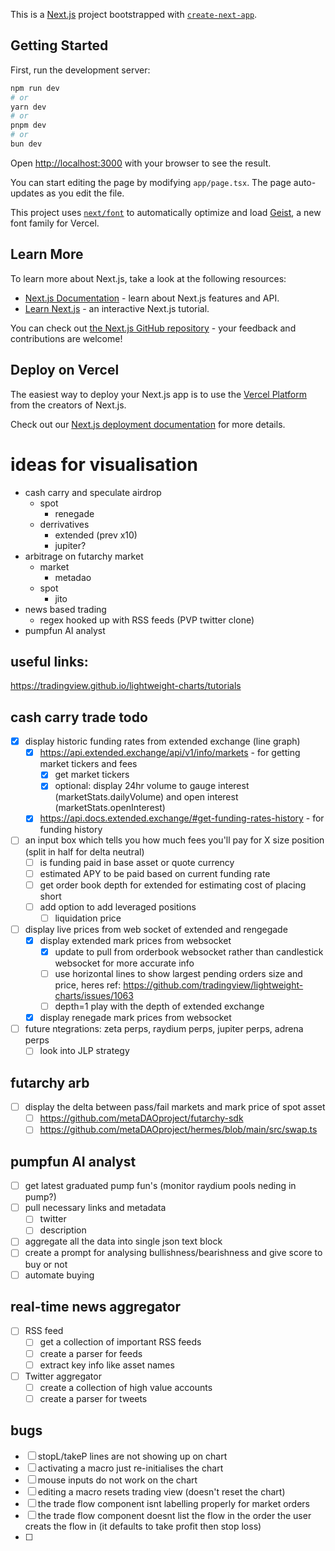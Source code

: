 This is a [Next.js](https://nextjs.org) project bootstrapped with [`create-next-app`](https://nextjs.org/docs/app/api-reference/cli/create-next-app).

## Getting Started

First, run the development server:

```bash
npm run dev
# or
yarn dev
# or
pnpm dev
# or
bun dev
```

Open [http://localhost:3000](http://localhost:3000) with your browser to see the result.

You can start editing the page by modifying `app/page.tsx`. The page auto-updates as you edit the file.

This project uses [`next/font`](https://nextjs.org/docs/app/building-your-application/optimizing/fonts) to automatically optimize and load [Geist](https://vercel.com/font), a new font family for Vercel.

## Learn More

To learn more about Next.js, take a look at the following resources:

- [Next.js Documentation](https://nextjs.org/docs) - learn about Next.js features and API.
- [Learn Next.js](https://nextjs.org/learn) - an interactive Next.js tutorial.

You can check out [the Next.js GitHub repository](https://github.com/vercel/next.js) - your feedback and contributions are welcome!

## Deploy on Vercel

The easiest way to deploy your Next.js app is to use the [Vercel Platform](https://vercel.com/new?utm_medium=default-template&filter=next.js&utm_source=create-next-app&utm_campaign=create-next-app-readme) from the creators of Next.js.

Check out our [Next.js deployment documentation](https://nextjs.org/docs/app/building-your-application/deploying) for more details.


# ideas for visualisation
  - cash carry and speculate airdrop
    - spot
      - renegade
    - derrivatives
      - extended (prev x10)
      - jupiter?
  - arbitrage on futarchy market
    - market
      - metadao
    - spot
      - jito
  - news based trading
    - regex hooked up with RSS feeds (PVP twitter clone)
  - pumpfun AI analyst

## useful links:
https://tradingview.github.io/lightweight-charts/tutorials

## cash carry trade todo
- [x] display historic funding rates from extended exchange (line graph)
  - [x] https://api.extended.exchange/api/v1/info/markets - for getting market tickers and fees
    - [x] get market tickers
    - [x] optional: display 24hr volume to gauge interest (marketStats.dailyVolume) and open interest (marketStats.openInterest)
  - [x] https://api.docs.extended.exchange/#get-funding-rates-history - for funding history
- [ ] an input box which tells you how much fees you'll pay for X size position (split in half for delta neutral)
  - [ ] is funding paid in base asset or quote currency
  - [ ] estimated APY to be paid based on current funding rate
  - [ ] get order book depth for extended for estimating cost of placing short
  - [ ] add option to add leveraged positions
    - [ ] liquidation price
- [ ] display live prices from web socket of extended and rengegade
  - [x] display extended mark prices from websocket
    - [x] update to pull from orderbook websocket rather than candlestick websocket for more accurate info
    - [ ] use horizontal lines to show largest pending orders size and price, heres ref: https://github.com/tradingview/lightweight-charts/issues/1063
    - [ ] depth=1 play with the depth of extended exchange
  - [x] display renegade mark prices from websocket
- [ ] future ntegrations: zeta perps, raydium perps, jupiter perps, adrena perps
  - [ ] look into JLP strategy

## futarchy arb
- [ ] display the delta between pass/fail markets and mark price of spot asset
  - [ ] https://github.com/metaDAOproject/futarchy-sdk
  - [ ] https://github.com/metaDAOproject/hermes/blob/main/src/swap.ts

## pumpfun AI analyst
- [ ] get latest graduated pump fun's (monitor raydium pools neding in pump?)
- [ ] pull necessary links and metadata
  - [ ] twitter
  - [ ] description
- [ ] aggregate all the data into single json text block
- [ ] create a prompt for analysing bullishness/bearishness and give score to buy or not
- [ ] automate buying

## real-time news aggregator
- [ ] RSS feed
  - [ ] get a collection of important RSS feeds
  - [ ] create a parser for feeds
  - [ ] extract key info like asset names
- [ ] Twitter aggregator
  - [ ] create a collection of high value accounts
  - [ ] create a parser for tweets

## bugs
- [ ] stopL/takeP lines are not showing up on chart
- [ ] activating a macro just re-initialises the chart
- [ ] mouse inputs do not work on the chart
- [ ] editing a macro resets trading view (doesn't reset the chart)
- [ ] the trade flow component isnt labelling properly for market orders
- [ ] the trade flow component doesnt list the flow in the order the user creats the flow in (it defaults to take profit then stop loss)
- [ ]

